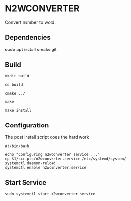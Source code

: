 # N2WCONVERTER
Convert number to word.

## Dependencies
sudo apt install cmake git

## Build

    mkdir build

    cd build

    cmake ../

    make

    make install

## Configuration

The post install script does the hard work

```
#!/bin/bash

echo "Configuring n2wconverter service ..."
cp $1/scripts/n2wconverter.service /etc/systemd/system/
systemctl daemon-reload
systemctl enable n2wconverter.service
```

## Start Service

    sudo systemctl start n2wconverter.service
